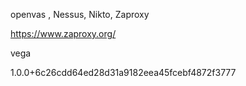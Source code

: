 

openvas , Nessus, Nikto, Zaproxy


https://www.zaproxy.org/

vega




1.0.0+6c26cdd64ed28d31a9182eea45fcebf4872f3777

